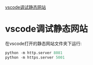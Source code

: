 [vscode调试静态网站](#vscode调试静态网站)

# vscode调试静态网站
在vscode打开的静态网站文件夹下运行:
```python
python -m http.server 8081
python -m https.server 5001
```
